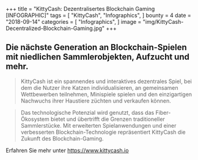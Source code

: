 +++
title = "KittyCash: Dezentralisertes Blockchain Gaming [INFOGRAPHIC]"
tags = [
    "KittyCash",
    "Infographics",
]
bounty = 4
date = "2018-09-14"
categories = [
    "Infographics",
]
image = "img/KittyCash-Decentralized-Blockchain-Gaming.jpg"
+++

## Die nächste Generation an Blockchain-Spielen mit niedlichen Sammlerobjekten, Aufzucht und mehr.

> KittyCash ist ein spannendes und interaktives dezentrales Spiel, bei dem die Nutzer ihre Katzen individualisieren, an gemeinsamen Wettbewerben teilnehmen, Minispiele spielen und den einzigartigen Nachwuchs ihrer Haustiere züchten und verkaufen können.

> Das technologische Potenzial wird genutzt, dass das Fiber-Ökosystem bietet und übertrifft die Grenzen traditioneller Sammlerstücke. Mit erweiterten Spielanwendungen und einer verbesserten Blockchain-Technologie repräsentiert KittyCash die Zukunft des Blockchain-Gaming.

Erfahren Sie mehr unter https://www.kittycash.io
